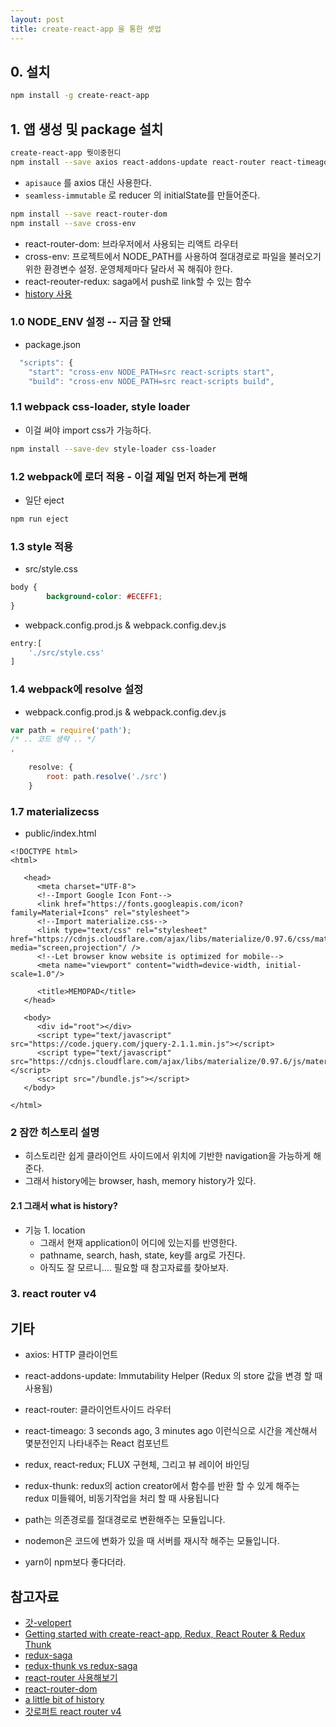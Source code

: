 ```yaml
---
layout: post
title: create-react-app 을 통한 셋업
---
```


## 0. 설치

```bash
npm install -g create-react-app
```

## 1. 앱 생성 및 package 설치

```bash
create-react-app 뭣이중헌디
npm install --save axios react-addons-update react-router react-timeago redux react-redux nodemon redux-saga
```
* ``apisauce`` 를 axios 대신 사용한다.
* ``seamless-immutable`` 로 reducer 의 initialState를 만들어준다.
```bash
npm install --save react-router-dom
npm install --save cross-env 
```
* react-router-dom: 브라우저에서 사용되는 리액트 라우터
* cross-env: 프로젝트에서 NODE_PATH를 사용하여 절대경로로 파일을 불러오기 위한 환경변수 설정. 운영체제마다 달라서 꼭 해줘야 한다.
* react-reouter-redux: saga에서 push로 link할 수 있는 함수
* [history 사용](https://stackoverflow.com/questions/42672842/how-to-get-history-on-react-router-v4)

### 1.0 NODE_ENV 설정 -- 지금 잘 안돼
* package.json
```js
  "scripts": {
    "start": "cross-env NODE_PATH=src react-scripts start",
    "build": "cross-env NODE_PATH=src react-scripts build",
```

### 1.1 webpack css-loader, style loader
* 이걸 써야 import css가 가능하다. <br>
```bash
npm install --save-dev style-loader css-loader
```

### 1.2 webpack에 로더 적용 - 이걸 제일 먼저 하는게 편해
* 일단 eject
```bash
npm run eject
```

### 1.3 style 적용
* src/style.css
```css
body {
	    background-color: #ECEFF1;
}
```

* webpack.config.prod.js & webpack.config.dev.js
```js
entry:[
	'./src/style.css'
]
```

### 1.4 webpack에 resolve 설정
* webpack.config.prod.js & webpack.config.dev.js
```js
var path = require('path');
/* .. 코드 생략 .. */
,
    
    resolve: {
        root: path.resolve('./src')
    }
```

### 1.7 materializecss
* public/index.html

```
<!DOCTYPE html>
<html>

   <head>
      <meta charset="UTF-8">
      <!--Import Google Icon Font-->
      <link href="https://fonts.googleapis.com/icon?family=Material+Icons" rel="stylesheet">
      <!--Import materialize.css-->
      <link type="text/css" rel="stylesheet" href="https://cdnjs.cloudflare.com/ajax/libs/materialize/0.97.6/css/materialize.min.css"  media="screen,projection"/ />
      <!--Let browser know website is optimized for mobile-->
      <meta name="viewport" content="width=device-width, initial-scale=1.0"/>

      <title>MEMOPAD</title>
   </head>

   <body>
      <div id="root"></div>
      <script type="text/javascript" src="https://code.jquery.com/jquery-2.1.1.min.js"></script>
      <script type="text/javascript" src="https://cdnjs.cloudflare.com/ajax/libs/materialize/0.97.6/js/materialize.min.js"></script>
      <script src="/bundle.js"></script>
   </body>

</html>
```

### 2 잠깐 히스토리 설명
* 히스토리란 쉽게 클라이언트 사이드에서 위치에 기반한 navigation을 가능하게 해 준다.
* 그래서 history에는 browser, hash, memory history가 있다.

#### 2.1 그래서 what is history?
* 기능 1. location
	* 그래서 현재 application이 어디에 있는지를 반영한다.
	* pathname, search, hash, state, key를 arg로 가진다.
	* 아직도 잘 모르니.... 필요할 때 참고자료를 찾아보자.

### 3. react router v4



## 기타
* axios: HTTP 클라이언트

* react-addons-update: Immutability Helper (Redux 의 store 값을 변경 할 때 사용됨)

* react-router: 클라이언트사이드 라우터

* react-timeago: 3 seconds ago, 3 minutes ago 이런식으로 시간을 계산해서 몇분전인지 나타내주는 React 컴포넌트

* redux, react-redux; FLUX 구현체, 그리고 뷰 레이어 바인딩

* redux-thunk: redux의 action creator에서 함수를 반환 할 수 있게 해주는 redux 미들웨어, 비동기작업을 처리 할 때 사용됩니다

* path는 의존경로를 절대경로로 변환해주는 모듈입니다.

* nodemon은 코드에 변화가 있을 때 서버를 재시작 해주는 모듈입니다.

* yarn이 npm보다 좋다더라.

## 참고자료
* [갓-velopert](https://velopert.com/2037)
* [Getting started with create-react-app, Redux, React Router & Redux Thunk](https://medium.com/@notrab/getting-started-with-create-react-app-redux-react-router-redux-thunk-d6a19259f71f)
* [redux-saga](https://mskims.github.io/redux-saga-in-korean/)
* [redux-thunk vs redux-saga](https://orezytivarg.github.io/from-redux-thunk-to-sagas/)
* [react-router 사용해보기](https://velopert.com/3417)
* [react-router-dom](https://medium.com/@pshrmn/a-simple-react-router-v4-tutorial-7f23ff27adf)
* [a little bit of history](https://medium.com/@pshrmn/a-little-bit-of-history-f245306f48dd)
* [갓로퍼트 react router v4](https://velopert.com/3275)

